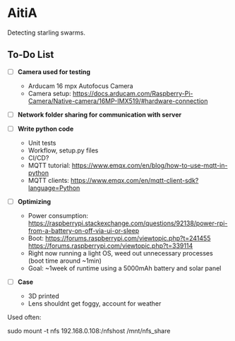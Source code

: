 # AitiA

Detecting starling swarms.

## To-Do List

- [ ] **Camera used for testing**
  - Arducam 16 mpx Autofocus Camera
  - Camera setup: https://docs.arducam.com/Raspberry-Pi-Camera/Native-camera/16MP-IMX519/#hardware-connection

- [ ] **Network folder sharing for communication with server**
    
- [ ] **Write python code**
  - Unit tests
  - Workflow, setup.py files
  - CI/CD?
  - MQTT tutorial: https://www.emqx.com/en/blog/how-to-use-mqtt-in-python
  - MQTT clients: https://www.emqx.com/en/mqtt-client-sdk?language=Python
    
- [ ] **Optimizing**
  - Power consumption: https://raspberrypi.stackexchange.com/questions/92138/power-rpi-from-a-battery-on-off-via-ui-or-sleep
  - Boot: https://forums.raspberrypi.com/viewtopic.php?t=241455 https://forums.raspberrypi.com/viewtopic.php?t=339114
  - Right now running a light OS, weed out unnecessary processes (boot time around ~1min)
  - Goal: ~1week of runtime using a 5000mAh battery and solar panel

- [ ] **Case**
  - 3D printed
  - Lens shouldnt get foggy, account for weather
    


Used often:

sudo mount -t nfs 192.168.0.108:/nfshost /mnt/nfs_share
